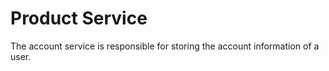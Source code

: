# Product Service

The account service is responsible for storing the account information of a user.